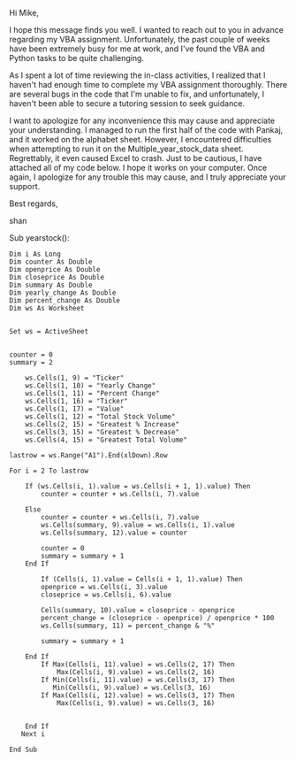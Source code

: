 Hi Mike,

I hope this message finds you well. I wanted to reach out to you in advance regarding my VBA assignment. Unfortunately, the past couple of weeks have been extremely busy for me at work, and I've found the VBA and Python tasks to be quite challenging.

As I  spent a lot of time reviewing the in-class activities, I realized that I haven't had enough time to complete my VBA assignment thoroughly. There are several bugs in the code that I'm unable to fix, and unfortunately, I haven't been able to secure a tutoring session to seek guidance.

I want to apologize for any inconvenience this may cause and appreciate your understanding. I managed to run the first half of the code with Pankaj, and it worked on the alphabet sheet. However, I encountered difficulties when attempting to run it on the Multiple_year_stock_data sheet. Regrettably, it even caused Excel to crash. Just to be cautious, I have attached all of my code below. I hope it works on your computer.
Once again, I apologize for any trouble this may cause, and I truly appreciate your support.

Best regards,

shan

Sub yearstock():
                        
    Dim i As Long
    Dim counter As Double
    Dim openprice As Double
    Dim closeprice As Double
    Dim summary As Double
    Dim yearly_change As Double
    Dim percent_change As Double
    Dim ws As Worksheet
    
                        
    Set ws = ActiveSheet
                        
                        
    counter = 0
    summary = 2
                        
        ws.Cells(1, 9) = "Ticker"
        ws.Cells(1, 10) = "Yearly Change"
        ws.Cells(1, 11) = "Percent Change"
        ws.Cells(1, 16) = "Ticker"
        ws.Cells(1, 17) = "Value"
        ws.Cells(1, 12) = "Total Stock Volume"
        ws.Cells(2, 15) = "Greatest % Increase"
        ws.Cells(3, 15) = "Greatest % Decrease"
        ws.Cells(4, 15) = "Greatest Total Volume"
        
    lastrow = ws.Range("A1").End(xlDown).Row
                        
    For i = 2 To lastrow
                            
        If (ws.Cells(i, 1).value = ws.Cells(i + 1, 1).value) Then
            counter = counter + ws.Cells(i, 7).value
                    
        Else
            counter = counter + ws.Cells(i, 7).value
            ws.Cells(summary, 9).value = ws.Cells(i, 1).value
            ws.Cells(summary, 12).value = counter
                                
            counter = 0
            summary = summary + 1
        End If
                            
            If (Cells(i, 1).value = Cells(i + 1, 1).value) Then
            openprice = ws.Cells(i, 3).value
            closeprice = ws.Cells(i, 6).value
                                
            Cells(summary, 10).value = closeprice - openprice
            percent_change = (closeprice - openprice) / openprice * 100
            ws.Cells(summary, 11) = percent_change & "%"
                            
            summary = summary + 1
                                                  
        End If
            If Max(Cells(i, 11).value) = ws.Cells(2, 17) Then
                Max(Cells(i, 9).value) = ws.Cells(2, 16)
            If Min(Cells(i, 11).value) = ws.Cells(3, 17) Then
               Min(Cells(i, 9).value) = ws.Cells(3, 16)
            If Max(Cells(i, 12).value) = ws.Cells(3, 17) Then
                Max(Cells(i, 9).value) = ws.Cells(3, 16)
            
            
        End If
       Next i
       
    End Sub
    
